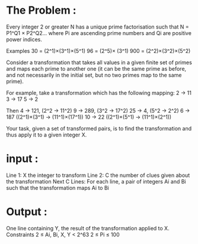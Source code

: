 
# The Problem : 

Every integer 2 or greater N has a unique prime factorisation such that
N = P1^Q1 × P2^Q2...
where Pi are ascending prime numbers and Qi are positive power indices.

Examples
30 = (2^1)×(3^1)×(5^1)
96 = (2^5)× (3^1)
900 = (2^2)×(3^2)×(5^2)

Consider a transformation that takes all values in a given finite set of primes and maps each prime to another one (it can be the same prime as before, and not necessarily in the initial set, but no two primes map to the same prime).

For example, take a transformation which has the following mapping:
2 -> 11
3 -> 17
5 -> 2

Then
4 -> 121, (2^2 -> 11^2)
9 -> 289, (3^2 -> 17^2)
25 -> 4, (5^2 -> 2^2)
6 -> 187 ((2^1)×(3^1) -> (11^1)×(17^1))
10 -> 22 ((2^1)×(5^1) -> (11^1)×(2^1))

Your task, given a set of transformed pairs, is to find the transformation and thus apply it to a given integer X.

# input : 

Line 1: X the integer to transform
Line 2: C the number of clues given about the transformation
Next C Lines: For each line, a pair of integers Ai and Bi such that the transformation maps Ai to Bi
# Output :

One line containing Y, the result of the transformation applied to X.
Constraints
2 ≤ Ai, Bi, X, Y < 2^63
2 ≤ Pi ≤ 100
